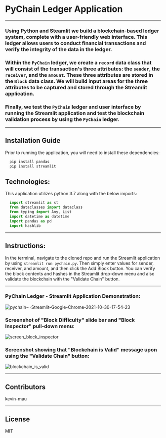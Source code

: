 # PyChain Ledger Application
---
### Using Python and Steamlit we build a blockchain-based ledger system, complete with a user-friendly web interface.  This ledger allows users to conduct financial transactions and verify the integrity of the data in the ledger. 
### Within the `PyChain` ledger, we create a `record` data class that will consist of the transaction's three attributes: the `sender`, the `receiver`, and the `amount`.  These three attributes are stored in the `Block` data class.  We will build input areas for the three attributes to be captured and stored through the Streamlit application.  
### Finally, we test the `PyChain` ledger and user interface by running the Streamlit application and test the blockchain validation process by using the `PyChain` ledger.

---
## Installation Guide

Prior to running the application, you will need to install these dependencies:

```python
  pip install pandas
  pip install streamlit
```

## Technologies:

This application utilizes python 3.7 along with the below imports:

```python
  import streamlit as st
  from dataclasses import dataclass
  from typing import Any, List
  import datetime as datetime
  import pandas as pd
  import hashlib
```
---
## Instructions:

In the terminal, navigate to the cloned repo and run the Streamlit application by using `streamlit run pychain.py`.  Then simply enter values for sender, receiver, and amount, 
and then click the Add Block button.  You can verify the block contents and hashes in the Streamlit drop-down menu and also validate the blockchain with the "Validate Chain" 
button.

---
### PyChain Ledger - Streamlit Application Demonstration:
![pychain-·-Streamlit-Google-Chrome-2021-10-30-17-54-23](https://user-images.githubusercontent.com/85687829/139569013-6d2cb0ea-4512-40ee-b325-9055eb2fdfb1.gif)

### Screenshot of "Block Difficulty" slide bar and "Block Inspector" pull-down menu:
![screen_block_inspector](https://user-images.githubusercontent.com/85687829/139568884-4f0fde42-119d-44a5-b2c0-790ddcf0dd38.png)

### Screenshot showing that "Blockchain is Valid" message upon using the "Validate Chain" button:
![blockchain_is_valid](https://user-images.githubusercontent.com/85687829/139568929-d2e61505-252c-4664-95ad-522d08f25e1b.png)

---

## Contributors

kevin-mau

---

## License

MIT
